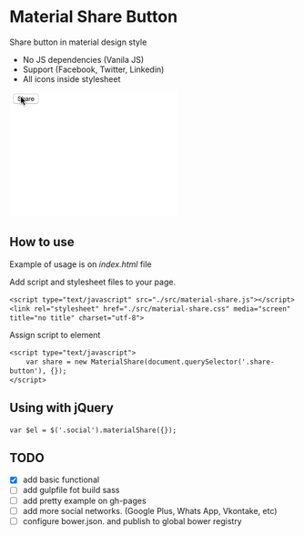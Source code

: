 # Material Share Button

Share button in material design style

- No JS dependencies (Vanila JS)
- Support (Facebook, Twitter, Linkedin)
- All icons inside stylesheet

![Material Share Preview](https://raw.githubusercontent.com/alexeybondarenko/material-share/resources/preview.gif)

## How to use

Example of usage is on *index.html* file

Add script and stylesheet files to your page.

```
<script type="text/javascript" src="./src/material-share.js"></script>
<link rel="stylesheet" href="./src/material-share.css" media="screen" title="no title" charset="utf-8">
```

Assign script to element 

```
<script type="text/javascript">
    var share = new MaterialShare(document.querySelector('.share-button'), {});
</script>

```

## Using with jQuery

```
var $el = $('.social').materialShare({});
```

## TODO

- [x] add basic functional
- [ ] add gulpfile fot build sass
- [ ] add pretty example on gh-pages
- [ ] add more social networks. (Google Plus, Whats App, Vkontake, etc)
- [ ] configure bower.json. and publish to global bower registry
